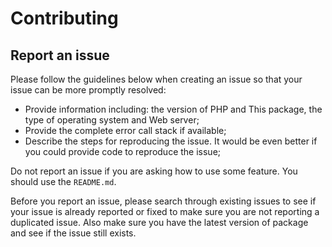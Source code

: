 # Contributing

## Report an issue

Please follow the guidelines below when creating an issue so that your issue can be more promptly resolved:
* Provide information including: the version of PHP and This package, the type of operating system and Web server;
* Provide the complete error call stack if available;
* Describe the steps for reproducing the issue. It would be even better if you could provide code to reproduce the issue;

Do not report an issue if you are asking how to use some feature. You should use the `README.md`.

Before you report an issue, please search through existing issues to see if your issue is already reported or fixed to make sure you are not reporting a duplicated issue. Also make sure you have the latest version of package and see if the issue still exists.